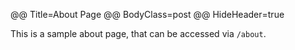 @@ Title=About Page
@@ BodyClass=post
@@ HideHeader=true

This is a sample about page, that can be accessed via `/about`.

